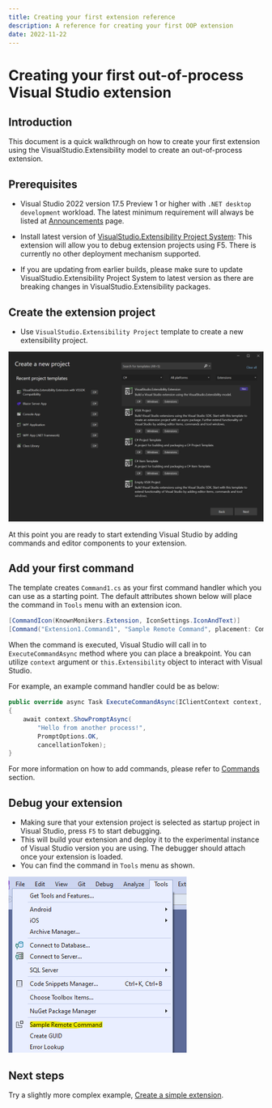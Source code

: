 ```yaml
---
title: Creating your first extension reference
description: A reference for creating your first OOP extension
date: 2022-11-22
---
```


# Creating your first out-of-process Visual Studio extension

## Introduction

This document is a quick walkthrough on how to create your first extension using the VisualStudio.Extensibility model to create an out-of-process extension.

## Prerequisites

* Visual Studio 2022 version 17.5 Preview 1 or higher with `.NET desktop development` workload. The latest minimum requirement will always be listed at [Announcements](../../announcements.md) page.

* Install latest version of [VisualStudio.Extensibility Project System](https://marketplace.visualstudio.com/items?itemName=vsext.gladstone): This extension will allow you to debug extension projects using F5. There is currently no other deployment mechanism supported.

* If you are updating from earlier builds, please make sure to update VisualStudio.Extensibility Project System to latest version as there are breaking changes in VisualStudio.Extensibility packages.

## Create the extension project

* Use `VisualStudio.Extensibility Project` template to create a new extensibility project.

![VSExtensibilityTemplate](vsextensibility-project-template.png  "VisualStudio.Extensibility template")

At this point you are ready to start extending Visual Studio by adding commands and editor components to your extension.

## Add your first command

The template creates `Command1.cs` as your first command handler which you can use as a starting point. The default attributes shown below will place the command in `Tools` menu with an extension icon. 

```csharp
[CommandIcon(KnownMonikers.Extension, IconSettings.IconAndText)]
[Command("Extension1.Command1", "Sample Remote Command", placement: CommandPlacement.ToolsMenu)]
```

When the command is executed, Visual Studio will call in to `ExecuteCommandAsync` method where you can place a breakpoint. You can utilize `context` argument or `this.Extensibility` object to interact with Visual Studio. 

For example, an example command handler could be as below:

```csharp
public override async Task ExecuteCommandAsync(IClientContext context, CancellationToken cancellationToken)
{
	await context.ShowPromptAsync(
		"Hello from another process!", 
		PromptOptions.OK, 
		cancellationToken);
}
```

For more information on how to add commands, please refer to [Commands](../extension-guides/command/command.md) section.

## Debug your extension

* Making sure that your extension project is selected as startup project in Visual Studio, press `F5` to start debugging.
* This will build your extension and deploy it to the experimental instance of Visual Studio version you are using. The debugger should attach once your extension is loaded.
* You can find the command in `Tools` menu as shown.

![SampleCommand](extension-command.png "Sample Remote Command")

## Next steps

Try a slightly more complex example, [Create a simple extension](tutorial-create-simple-extension.md).
